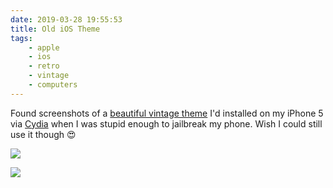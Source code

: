 ```yaml
---
date: 2019-03-28 19:55:53
title: Old iOS Theme
tags:
    - apple
    - ios
    - retro
    - vintage
    - computers
---
```


Found screenshots of a [beautiful vintage theme](http://thednetworks.com/2012/02/23/retro-iphone-theme-of-the-the-80s-if-iphone-was-available-in-the-80s-this-it-what-it-would-look-like/) I'd installed on my iPhone 5 via [Cydia](https://pangu8.com/cydia/) when I was stupid enough to jailbreak my phone. Wish I could still use it though 😍

![](/misc/i/ios86/IMG_8498.PNG)

![](/misc/i/ios86/IMG_8507.PNG)
